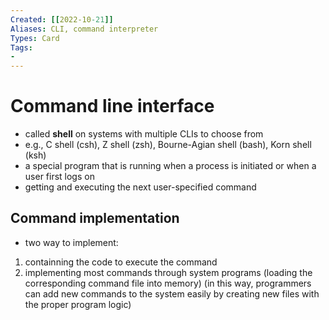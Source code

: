 ```yaml
---
Created: [[2022-10-21]]
Aliases: CLI, command interpreter
Types: Card
Tags: 
- 
---
```

# Command line interface
- called **shell** on systems with multiple CLIs to choose from
- e.g., C shell (csh), Z shell (zsh), Bourne-Agian shell (bash), Korn shell (ksh)
- a special program that is running when a process is initiated or when a user first logs on
- getting and executing the next user-specified command
## Command implementation
- two way to implement: 
1. containning the code to execute the command
2. implementing most commands through system programs
   (loading the corresponding command file into memory)
   (in this way, programmers can add new commands to the system easily by creating new files with the proper program logic)